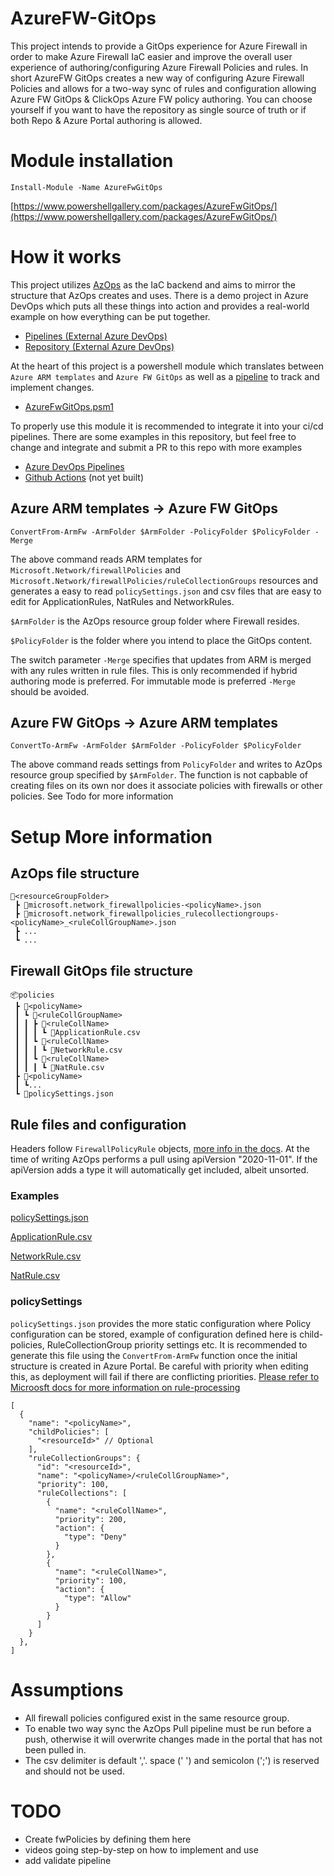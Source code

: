 # AzureFW-GitOps

This project intends to provide a GitOps experience for Azure Firewall in order to make Azure Firewall IaC easier and improve the overall user experience of authoring/configuring Azure Firewall Policies and rules.
In short AzureFW GitOps creates a new way of configuring Azure Firewall Policies and allows for a two-way sync of rules and configuration allowing Azure FW GitOps & ClickOps Azure FW policy authoring. You can choose yourself if you want to have the repository as single source of truth or if both Repo & Azure Portal authoring is allowed.

# Module installation
```Install-Module -Name AzureFwGitOps	```

[https://www.powershellgallery.com/packages/AzureFwGitOps/](https://www.powershellgallery.com/packages/AzureFwGitOps/)

# How it works

This project utilizes [AzOps](https://github.com/Azure/AzOps) as the IaC backend and aims to mirror the structure that AzOps creates and uses.
There is a demo project in Azure DevOps which puts all these things into action and provides a real-world example on how everything can be put together.
- [Pipelines (External Azure DevOps)](https://dev.azure.com/freakling/AzureAutomation/_build?view=folders)
- [Repository (External Azure DevOps)](https://dev.azure.com/freakling/AzureAutomation/_git/AzOps-Accelerator)

At the heart of this project is a powershell module which translates between ``Azure ARM templates`` and ``Azure FW GitOps`` as well as a [pipeline](.pipelines/examples/.templates/azureFwGitOps.yml) to track and implement changes.

- [AzureFwGitOps.psm1](/AzureFwGitOps/AzureFwGitOps.psm1)

To properly use this module it is recommended to integrate it into your ci/cd pipelines. There are some examples in this repository, but feel free to change and integrate and submit a PR to this repo with more examples

- [Azure DevOps Pipelines](.pipelines/examples/)
- [Github Actions](.github/workflows) (not yet built)

## Azure ARM templates -> Azure FW GitOps

```
ConvertFrom-ArmFw -ArmFolder $ArmFolder -PolicyFolder $PolicyFolder -Merge
```
The above command reads ARM templates for ``Microsoft.Network/firewallPolicies`` and ``Microsoft.Network/firewallPolicies/ruleCollectionGroups`` resources and generates a easy to read ``policySettings.json`` and csv files that are easy to edit for ApplicationRules, NatRules and NetworkRules.

``$ArmFolder`` is the AzOps resource group folder where Firewall resides.

``$PolicyFolder`` is the folder where you intend to place the GitOps content.

The switch parameter ``-Merge`` specifies that updates from ARM is merged with any rules written in rule files. This is only recommended if hybrid authoring mode is preferred. For immutable mode is preferred ``-Merge`` should be avoided. 

## Azure FW GitOps -> Azure ARM templates
```
ConvertTo-ArmFw -ArmFolder $ArmFolder -PolicyFolder $PolicyFolder
```
The above command reads settings from ``PolicyFolder`` and writes to AzOps resource group specified by ``$ArmFolder``. The function is not capbable of creating files on its own nor does it associate policies with firewalls or other policies. See Todo for more information
# Setup More information
## AzOps file structure
```
📂<resourceGroupFolder>
 ┣ 📜microsoft.network_firewallpolicies-<policyName>.json
 ┣ 📜microsoft.network_firewallpolicies_rulecollectiongroups-<policyName>_<ruleCollGroupName>.json
 ┣ ...
 ┗ ...
```

## Firewall GitOps file structure
```
📦policies
 ┣ 📂<policyName>
 ┃ ┗ 📂<ruleCollGroupName>
 ┃ ┃ ┣ 📂<ruleCollName>
 ┃ ┃ ┃ ┗ 📜ApplicationRule.csv
 ┃ ┃ ┗ 📂<ruleCollName>
 ┃ ┃ ┃ ┗ 📜NetworkRule.csv
 ┃ ┃ ┗ 📂<ruleCollName>
 ┃ ┃ ┃ ┗ 📜NatRule.csv
 ┣ 📂<policyName>
 ┃ ┗...
 ┗ 📜policySettings.json
```
## Rule files and configuration
Headers follow ``FirewallPolicyRule`` objects, [more info in the docs](https://docs.microsoft.com/en-us/azure/templates/microsoft.network/firewallpolicies/rulecollectiongroups?pivots=deployment-language-arm-template#firewallpolicyrule-objects-1).
 At the time of writing AzOps performs a pull using apiVersion "2020-11-01". If the apiVersion adds a type it will automatically get included, albeit unsorted.

### Examples
[policySettings.json](/policies/policySettings.json)

[ApplicationRule.csv](/policies/fwpolicy/rulecollgroup/app-rulecoll/ApplicationRule.csv)

[NetworkRule.csv](/policies/fwpolicy/rulecollgroup/net-rulecoll/NetworkRule.csv)

[NatRule.csv](/policies/fwpolicy/rulecollgroup/net-rulecoll/NatRule.csv)

### policySettings
``policySettings.json`` provides the more static configuration where Policy configuration can be stored, example of configuration defined here is child-policies, RuleCollectionGroup priority settings etc.
It is recommended to generate this file using the ``ConvertFrom-ArmFw`` function once the initial structure is created in Azure Portal.
Be careful with priority when editing this, as deployment will fail if there are conflicting priorities.
[Please refer to Microosft docs for more information on rule-processing](https://docs.microsoft.com/en-us/azure/firewall/rule-processing)

```
[
  {
    "name": "<policyName>",
    "childPolicies": [
      "<resourceId>" // Optional
    ],
    "ruleCollectionGroups": {
      "id": "<resourceId>",
      "name": "<policyName>/<ruleCollGroupName>",
      "priority": 100,
      "ruleCollections": [
        {
          "name": "<ruleCollName>",
          "priority": 200,
          "action": {
            "type": "Deny"
          }
        },
        {
          "name": "<ruleCollName>",
          "priority": 100,
          "action": {
            "type": "Allow"
          }
        }
      ]
    }
  },
]

```


# Assumptions
 - All firewall policies configured exist in the same resource group.
 - To enable two way sync the AzOps Pull pipeline must be run before a push, otherwise it will overwrite changes made in the portal that has not been pulled in.
 - The csv delimiter is default ','. space (' ') and semicolon (';') is reserved and should not be used.


# TODO
- Create fwPolicies by defining them here
- videos going step-by-step on how to implement and use
- add validate pipeline